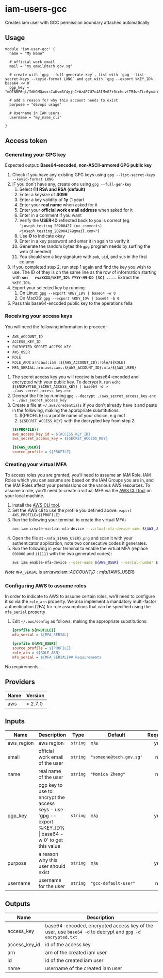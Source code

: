# iam-users-gcc

Creates iam user with GCC permission boundary attached automatically

## Usage

```hcl
module 'iam-user-gcc' {
  name = "My Name"

  # official work email
  mail = "my_email@tech.gov.sg"

  # create with `gpg --full-generate-key`, list with `gpg --list-secret-keys --keyid-format LONG` and get with `gpg --export %KEY_ID% | base64 -w 0`
  pgp_key = "mQINBF6qL/IdKGMQawxsCwUvm3Y4yjhC+WzAP7U7o48IMv0Zi0ichuvtTMJwsTLc6ym4fuBrYquzlu92PvDHb2EZKJNA9kW8t4mNQsVFtU6HQfpnnABSVed+eFBEQjBl89Jj9TlYBRBVqH0QYtPyUmrJcWxfbD7N3yQUPtJ8TLFSda+E/vG146a08eZsoKxMzb3dDCLf7nJ+epwmvIdspiI+/+fNNn7jqJC9RksL8OXrV9w+qN3u7Budxni/ZIecaenBFAs9IRn+4rfplvVlPyXLlb6w=="

  # add a reason for why this account needs to exist
  purpose = "devops usage"

  # Username in IAM users
  username = "my_name_cli"

}
```

## Access token
### Generating your GPG key

Expected output: **Base64-encoded, non-ASCII-armored GPG public key**

1. Check if you have any existing GPG keys using `gpg --list-secret-keys --keyid-format LONG`
2. IF you don't have any, create one using `gpg --full-gen-key`
    1. Select **(1) RSA and RSA (default)**
    2. Enter a keysize of **4096**
    3. Enter a key validity of **1y** (1 year)
    4. Enter your **real name** when asked for it
    5. Enter your **official work email address** when asked for it
    6. Enter in a comment if you want
    7. Verify the **USER-ID** reflected back to you is correct (eg. `"joseph_testing_20200427 (no comments)  <joseph_testing_20200427@gmail.com>"`)
    8. Use **O** to indicate okay
    9. Enter in a key password and enter it in again to verify it
    10. Generate the random bytes the `gpg` program needs by surfing the web (if needed)
    11. You should see a key signature with `pub`, `uid`, and `sub` in the first column
3. If you completed step 2, run step 1 again and find the key you wish to use. The ID of they is on the same line as the row of information starting with **`sec   rsaXXXX/%KEY_ID% YYYY-MM-DD [SC] ....`**. Extract the `%KEY_ID%`.
4. Export your selected key by running:
    1. On Linux: `gpg --export %KEY_ID% | base64 -w 0`
    2. On MacOS: `gpg --export %KEY_ID% | base64 -b 0`
5. Pass this base64-encoded public key to the operations fella

### Receiving your access keys

You will need the following information to proceed:

* `AWS_ACCOUNT_ID`
* `ACCESS_KEY_ID`
* `ENCRYPTED_SECRET_ACCESS_KEY`
* `AWS_USER`
* `ROLE`
* `ROLE_ARN`: `arn:aws:iam::${AWS_ACCOUNT_ID}:role/${ROLE}`
* `MFA_SERIAL`: `arn:aws:iam::${AWS_ACCOUNT_ID}:mfa/${AWS_USER}`

1. The secret access key you will receive is base64-encoded and encrypted with your public key. To decrypt it, run `echo ${ENCRYPTED_SECRET_ACCESS_KEY} | base64 -d > ./aws_secret_access_key.enc`
2. Decrypt the file by running `gpg --decrypt ./aws_secret_access_key.enc > ./aws_secret_access_key`
3. Create a file at `~/.aws/credentials` if you don't already have it and paste in the following, making the appropriate substitutions:
    1. ${PROFILE} is a profile name of your choice, e.g mcf
    2. `${SECRET_ACCESS_KEY}` with the decrypted key from step 2.
    ```ini
    [${PROFILE}]
    aws_access_key_id = ${ACCESS_KEY_ID}
    aws_secret_access_key = ${SECRET_ACCESS_KEY}

    [${AWS_USER}]
    source_profile = ${PROFILE}
    ```

### Creating your virtual MFA

To access roles you are granted, you'll need to assume an IAM Role. IAM Roles which you can assume are based on the IAM Groups you are in, and the IAM Roles affect your permissions on the various AWS resources. To assume a role, you'll need to create a virtual MFA via the [AWS CLI tool](https://aws.amazon.com/cli/) on your local machine.

1. Install the [AWS CLI tool](https://aws.amazon.com/cli/).
2. Set the AWS cli to use the profile you defined above: `export AWS_PROFILE=${PROFILE}`
3. Run the following your terminal to create the virtual MFA:
    ```sh
    aws iam create-virtual-mfa-device --virtual-mfa-device-name ${AWS_USER} --outfile ~/mfa_${AWS_USER}.png --bootstrap-method QRCodePNG;
    ```
4. Open the file at `~/mfa_${AWS_USER}.png` and scan it with your authenticator application, note two consecutive codes it generates.
5. Run the following in your terminal to enable the virtual MFA (replace `000000` and `111111` with the two generated codes):
    ```sh
    aws iam enable-mfa-device --user-name ${AWS_USER} --serial-number ${MFA_SERIAL} --authentication-code1 000000 --authentication-code2 111111
    ```

*Note* `MFA_SERIAL` is arn:aws:iam::${ACCOUNT_ID}:mfa/${AWS_USER}

### Configuring AWS to assume roles

In order to indicate to AWS to assume certain roles, we'll need to configure it so via the `role_arn` property.
We also implement a mandatory multi-factor authentication (2FA) for role assumptions that can be specified using the `mfa_serial` property

1. Edit `~/.aws/config` as follows, making the appropriate substitutions:
    ```ini
    [profile ${PROFILE}]
    mfa_serial = ${MFA_SERIAL}

    [profile ${AWS_USER}]
    source_profile = ${PROFILE}
    role_arn = ${ROLE_ARN}
    mfa_serial = ${MFA_SERIAL}## Requirements

No requirements.

## Providers

| Name | Version |
|------|---------|
| aws | > 2.7.0  |

## Inputs

| Name | Description | Type | Default | Required |
|------|-------------|------|---------|:--------:|
| aws\_region | aws region | `string` | n/a | yes |
| email | official work email of the user | `string` | `"someone@tech.gov.sg"` | no |
| name | real name of the user | `string` | `"Monica Zheng"` | no |
| pgp\_key | pgp key to use to encrypt the access keys - use 'gpg --export %KEY\_ID% \| base64 -w 0' to get this value | `string` | n/a | yes |
| purpose | a reason why this user should exist | `string` | n/a | yes |
| username | username for the user | `string` | `"gcc-default-user"` | no |

## Outputs

| Name | Description |
|------|-------------|
| access\_key | base64-encoded, encrypted access key of the user, use `base64 -d` to decrypt and `gpg -d encrypted.txt` |
| access\_key\_id | id of the access key |
| arn | arn of the created iam user |
| id | id of the created iam user |
| name | username of the created iam user |

